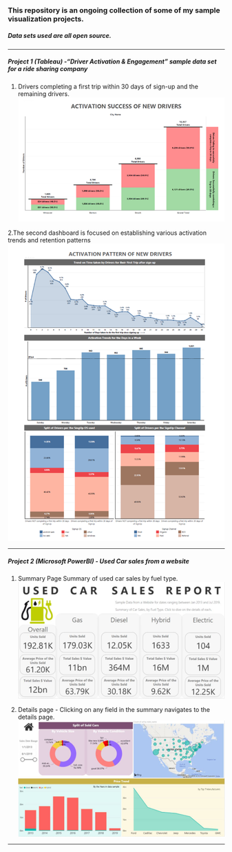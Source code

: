 ### This repository is an ongoing collection of some of my sample visualization projects. 
##### Data sets used are all open source. 

___
##### Project 1 (Tableau)  -“Driver Activation & Engagement” sample data set for a ride sharing company
1. Drivers completing a first trip within 30 days of sign-up and the remaining drivers.
![alt text](https://github.com/vishruthravindra/Portfolio/blob/master/ActivationCityData.png "Signup Screehshot")

2.The second dashboard is focused on establishing various activation trends and retention patterns
![alt text](https://github.com/vishruthravindra/Portfolio/blob/master/ActivationTrends.png "Activation and Trends Screenshot")
___

##### Project 2 (Microsoft PowerBI) - Used Car sales from a website 
1. Summary Page Summary of used car sales by fuel type.
![alt text](https://github.com/vishruthravindra/Portfolio/blob/master/PBI%20Files/UsedCarSales/Used%20Car%20Sales%20Snapshot.jpg "Summary Screehshot")

2. Details page - Clicking on any field in the summary navigates to the details page.
![alt text](https://github.com/vishruthravindra/Portfolio/blob/master/PBI%20Files/UsedCarSales/Used%20Car%20Sales%20Details.jpg "Details Screenshot")
___
